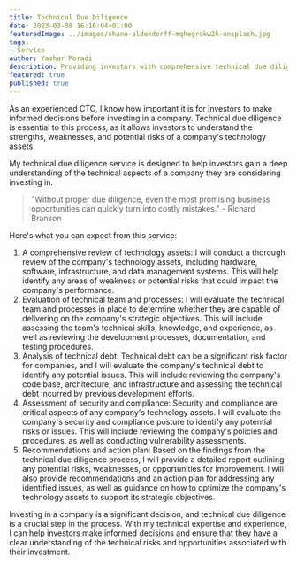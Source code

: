 ```yaml
---
title: Technical Due Diligence
date: 2023-03-08 16:16:04+01:00
featuredImage: ../images/shane-aldendorff-mqhegrokw2k-unsplash.jpg
tags:
- Service
author: Yashar Moradi
description: Providing investors with comprehensive technical due diligence to assess the soundness of a company's technology assets and ensure informed investment decisions.
featured: true
published: true
---
```

As an experienced CTO, I know how important it is for investors to make informed decisions before investing in a company. Technical due diligence is essential to this process, as it allows investors to understand the strengths, weaknesses, and potential risks of a company's technology assets.

My technical due diligence service is designed to help investors gain a deep understanding of the technical aspects of a company they are considering investing in. 

>"Without proper due diligence, even the most promising business opportunities can quickly turn into costly mistakes." - Richard Branson


Here's what you can expect from this service:

1. A comprehensive review of technology assets: I will conduct a thorough review of the company's technology assets, including hardware, software, infrastructure, and data management systems. This will help identify any areas of weakness or potential risks that could impact the company's performance.
2. Evaluation of technical team and processes: I will evaluate the technical team and processes in place to determine whether they are capable of delivering on the company's strategic objectives. This will include assessing the team's technical skills, knowledge, and experience, as well as reviewing the development processes, documentation, and testing procedures.
3. Analysis of technical debt: Technical debt can be a significant risk factor for companies, and I will evaluate the company's technical debt to identify any potential issues. This will include reviewing the company's code base, architecture, and infrastructure and assessing the technical debt incurred by previous development efforts.
4. Assessment of security and compliance: Security and compliance are critical aspects of any company's technology assets. I will evaluate the company's security and compliance posture to identify any potential risks or issues. This will include reviewing the company's policies and procedures, as well as conducting vulnerability assessments.
5. Recommendations and action plan: Based on the findings from the technical due diligence process, I will provide a detailed report outlining any potential risks, weaknesses, or opportunities for improvement. I will also provide recommendations and an action plan for addressing any identified issues, as well as guidance on how to optimize the company's technology assets to support its strategic objectives.

Investing in a company is a significant decision, and technical due diligence is a crucial step in the process. With my technical expertise and experience, I can help investors make informed decisions and ensure that they have a clear understanding of the technical risks and opportunities associated with their investment.
